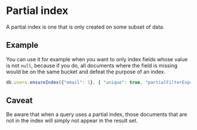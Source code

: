 # Partial index
A partial index is one that is only created on some subset of data. 

## Example
You can use it for example when you want to only index fields whose value is not `null`, because if you do, all documents where the field is missing would be on the same bucket and defeat the purpose of an index.

```js
db.users.ensureIndex({"email": 1}, { "unique": true, "partialFilterExpression": { email: { $exists: true }}})
```

## Caveat
Be aware that when a query uses a partial index, those documents that are not in the index will simply not appear in the result set.
